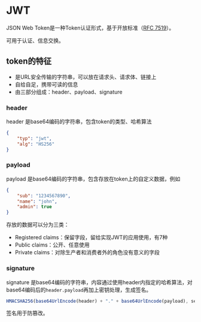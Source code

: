 # JWT
JSON Web Token是一种Token认证形式，基于开放标准（[RFC 7519](https://www.rfc-editor.org/rfc/rfc7519)）。

可用于认证、信息交换。

## token的特征

- 是URL安全传输的字符串，可以放在请求头、请求体、链接上
- 自给自足，携带可读的信息
- 由三部分组成：header、payload、signature

### header
header 是base64编码的字符串，包含token的类型、哈希算法
```json
{
    "typ": "jwt",
    "alg": "HS256"
}
```

### payload
payload 是base64编码的字符串，包含存放在token上的自定义数据，例如
```json
{
    "sub": "1234567890",
    "name": "john",
    "admin": true
}
```
存放的数据可以分为三类：  
- Registered claims：保留字段，留给实现JWT的应用使用，有7种
- Public claims：公开、任意使用
- Private claims：对除生产者和消费者外的角色没有意义的字段

### signature
signature 是base64编码的字符串，内容通过使用header内指定的哈希算法，对base64编码后的`header.payload`再加上密钥处理，生成签名。
```js
HMACSHA256(base64UrlEncode(header) + "." + base64UrlEncode(payload), secret)
```
签名用于防篡改。